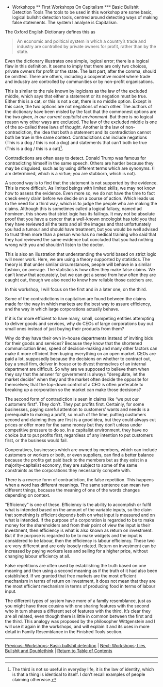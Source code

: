 * Workshops
** First Workshops On Capitalism
*** Basic Bullshit Detection Tools
The tools to be used in this workshop are some basic, logical bullshit detection tools, centred around detecting ways of making false statements. The system I analyse is Capitalism.

The Oxford English Dictionary defines this as

> An economic and political system in which a country’s trade and industry are controlled by private owners for profit, rather than by the state.

Even the dictionary illustrates one simple, logical error; there is a logical flaw in this definition. It seems to imply that there are only two choices, private owners for profit or the state. The last part, after the comma, should be omitted. There are others, including a cooperative model where trade and industry are controlled by communities or by non-profit organisations.

This is similar to the rule known by logicians as the law of the excluded middle, which says that either a statement or its negation must be true. Either this is a cat, or this is not a cat, there is no middle option. Except in this case, the two options are not negations of each other. The authors of the dictionary have been misled by the fact that the commonest options are the two given, *in our current capitalist environment*. But there is no logical reason why other ways are excluded.
The law of the excluded middle is one of the so-called three laws of thought. Another is the law of non-contradiction, the idea that both a statement and its contradiction cannot both be true in the same context. Contradictions can include negations (This is a dog / this is not a dog) and statements that can’t both be true (This is a dog / this is a cat)[^fn1].

Contradictions are often easy to detect. Donald Trump was famous for contradicting himself in the same speech. Others are harder because they may be disguised, such as by using different terms which are synonyms. (I am determined, which is a virtue; you are stubborn, which is not).

A second way is to find that the statement is not supported by the evidence. This is more difficult. As limited beings with limited skills, we may not know how to assess the evidence. Even more so, we do not have the time to fact check every claim before we decide on a course of action.
Which leads us to the need for a third way, which is to judge the people who are making the claims. Although this is sometimes called a logical fallacy, named ad hominem, this shows that strict logic has its failings. It may not be absolute proof that you have a cancer that a well-known oncologist has told you that they have reviewed all the tests and  all the images and that unfortunately you had a tumour and should have treatment, but you would be well advised to trust them more than a person who has no medical training who said that they had reviewed the same evidence but concluded that you had nothing wrong with you and shouldn’t listen to the doctor.

This is also an illustration that understanding the world based on strict logic will never work. Here, we are using a theory supported by statistics. The theory is that under similar circumstances, people will behave in a similar fashion, on average. The statistics is how often they make false claims. We can’t know that accurately, but we can get a sense from how often they are caught out, though we also need to know how reliable those catchers are.

In this workshop, I will focus on the first and in a later one, on the third.

Some of the contradictions in capitalism are found between the claims made for the way in which markets are the best way to assure efficiency, and the way in which large corporations actually behave.

If it is far more efficient to have many, small, competing entities attempting to deliver goods and services, why do CEOs of large corporations buy out small ones instead of just buying their products from them?

Why do they have their own in-house departments instead of inviting bids for their goods and services?
Because they know that the shortened communication lines, speed of decision-making and many other factors can make it more efficient then buying everything on an open market.
CEOs are paid a lot, supposedly because the decisions on whether to contract out, buy a small firm, deliver in house or to divest themselves of an internal department are difficult.
So why are we supposed to believe them when they say that the answer for government is always "deregulate, let the market decide" when they and the market often decide the opposite for themselves; that the top-down control of a CEO is often preferable to breaking up a corporation so the market can make those decisions?

The second form of contradiction is seen in claims like “we put our customers first”. They don’t. They put profits first. Certainly, for some businesses, paying careful attention to customers’ wants and needs is a prerequisite to making a profit, so much of the time, putting customers second and claiming they are first is a good idea, but they could always cut prices or offer more for the same money but they don’t unless under competitive pressure to do so. In a capitalist environment, they have no choice but to put profits first, regardless of any intention to put customers first, or the business would fail.

Cooperatives, businesses which are owned by members, which can include customers or workers or both, or even suppliers, can find a better balance because the profits get paid back to the members but as they exist in a majority-capitalist economy, they are subject to some of the same constraints as the corporations they necessarily compete with.

There is a reverse form of contradiction, the false repetition. This happens when a word has different meanings. The same sentence can mean two different things, because the meaning of one of the words changes depending on context.

“Efficiency” is one of these. Efficiency is the ability to accomplish or fulfil what is intended based on the amount of the variable inputs, so the claim that something is efficient depends both on what input is measured and on what is intended. If the purpose of a corporation is regarded to be to make money for the shareholders and from their point of view the input is their investment, then efficiency is what is also known as return on investment. But if the purpose is regarded to be to make widgets and the input is considered to be labour, then the efficiency is labour efficiency. These two are very different and are only loosely related. Return on investment can be increased by paying workers less and selling for a higher price, without changing labour efficiency at all.

False repetitions are often used by establishing the truth based on one meaning and then using a second meaning as if the truth of it had also been established. If we granted that free markets are the most efficient mechanism in terms of return on investment, it does not mean that they are the most efficient mechanism in terms of producing food in terms of labour input.

The different types of system have more of a family resemblance, just as you might have three cousins with one sharing features with the second who in turn shares a different set of features with the third. It’s clear they are all related, even though there is little in common between the first and the third. This analogy was proposed by the philosopher Wittgenstein and I will use it again in the workshops, and will explain it and its uses in more detail in Family Resemblance in the Finished Tools section.

***
[Previous: Workshops; Basic bullshit detection](whatexpect) \| [Next: Workshops; Lies, Bullshit and Doublethink](liesbsdoublethink) \| [Return to Table of Contents](./index)

***

[^fn1]: The third is not so useful in everyday life, it is the law of identity, which is that a thing is identical to itself. I don’t recall examples of people claiming otherwise.
